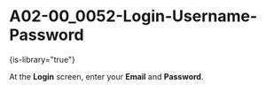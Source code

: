 # A02-00_0052-Login-Username-Password

{is-library="true"}

<snippet id="A02-00_0052-Login-Username-Password_snippet">



At the **Login** screen, enter your **Email** and **Password**.


</snippet>